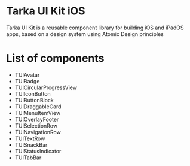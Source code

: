 # Tarka UI Kit iOS
Tarka UI Kit is a reusable component library for building iOS and iPadOS apps, based on a design system using Atomic Design principles

# List of components
- TUIAvatar
- TUIBadge
- TUICircularProgressView
- TUIIconButton
- TUIButtonBlock
- TUIDraggableCard
- TUIMenuItemView
- TUIOverlayFooter
- TUISelectionRow
- TUINavigationRow
- TUITextRow
- TUISnackBar
- TUIStatusIndicator
- TUITabBar

  
